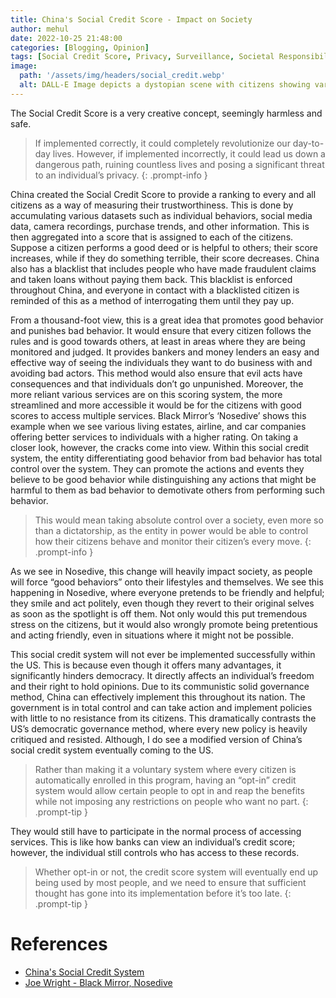 ```yaml
---
title: China's Social Credit Score - Impact on Society
author: mehul
date: 2022-10-25 21:48:00
categories: [Blogging, Opinion]
tags: [Social Credit Score, Privacy, Surveillance, Societal Responsibility]
image:
  path: '/assets/img/headers/social_credit.webp'
  alt: DALL-E Image depicts a dystopian scene with citizens showing varying emotional responses based on their scores, surrounded by surveillance and digital advertisements in a controlled environment.
---
```


The Social Credit Score is a very creative concept, seemingly harmless and safe. 

> If implemented correctly, it could completely revolutionize our day-to-day lives. However, if implemented incorrectly, it could lead us down a dangerous path, ruining countless lives and posing a significant threat to an individual’s privacy. 
{: .prompt-info }

China created the Social Credit Score to provide a ranking to every and all citizens as a way of measuring their trustworthiness. This is done by accumulating various datasets such as individual behaviors, social media data, camera recordings, purchase trends, and other information. This is then aggregated into a score that is assigned to each of the citizens. Suppose a citizen performs a good deed or is helpful to others; their score increases, while if they do something terrible, their score decreases. China also has a blacklist that includes people who have made fraudulent claims and taken loans without paying them back. This blacklist is enforced throughout China, and everyone in contact with a blacklisted citizen is reminded of this as a method of interrogating them until they pay up.

From a thousand-foot view, this is a great idea that promotes good behavior and punishes bad behavior. It would ensure that every citizen follows the rules and is good towards others, at least in areas where they are being monitored and judged. It provides bankers and money lenders an easy and effective way of seeing the individuals they want to do business with and avoiding bad actors. This method would also ensure that evil acts have consequences and that individuals don’t go unpunished. Moreover, the more reliant various services are on this scoring system, the more streamlined and more accessible it would be for the citizens with good scores to access multiple services. Black Mirror’s ‘Nosedive’ shows this example when we see various living estates, airline, and car companies offering better services to individuals with a higher rating. On taking a closer look, however, the cracks come into view. Within this social credit system, the entity differentiating good behavior from bad behavior has total control over the system. They can promote the actions and events they believe to be good behavior while distinguishing any actions that might be harmful to them as bad behavior to demotivate others from performing such behavior. 

> This would mean taking absolute control over a society, even more so than a dictatorship, as the entity in power would be able to control how their citizens behave and monitor their citizen’s every move. 
{: .prompt-info }

As we see in Nosedive, this change will heavily impact society, as people will force “good behaviors” onto their lifestyles and themselves. We see this happening in Nosedive, where everyone pretends to be friendly and helpful; they smile and act politely, even though they revert to their original selves as soon as the spotlight is off them. Not only would this put tremendous stress on the citizens, but it would also wrongly promote being pretentious and acting friendly, even in situations where it might not be possible.

This social credit system will not ever be implemented successfully within the US. This is because even though it offers many advantages, it significantly hinders democracy. It directly affects an individual’s freedom and their right to hold opinions. Due to its communistic solid governance method, China can effectively implement this throughout its nation. The government is in total control and can take action and implement policies with little to no resistance from its citizens. This dramatically contrasts the US’s democratic governance method, where every new policy is heavily critiqued and resisted. Although, I do see a modified version of China’s social credit system eventually coming to the US. 

> Rather than making it a voluntary system where every citizen is automatically enrolled in this program, having an “opt-in” credit system would allow certain people to opt in and reap the benefits while not imposing any restrictions on people who want no part. 
{: .prompt-tip }

They would still have to participate in the normal process of accessing services. This is like how banks can view an individual’s credit score; however, the individual still controls who has access to these records. 

> Whether opt-in or not, the credit score system will eventually end up being used by most people, and we need to ensure that sufficient thought has gone into its implementation before it’s too late.
{: .prompt-tip }

# References

- [China's Social Credit System](https://www.npr.org/sections/money/2018/10/09/655921710/chinas-social-credit-system)
- [Joe Wright - Black Mirror, Nosedive](https://www.imdb.com/title/tt5497778/)
